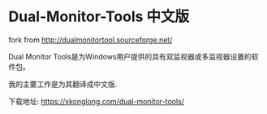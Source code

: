 # Dual-Monitor-Tools 中文版
fork from http://dualmonitortool.sourceforge.net/

Dual Monitor Tools是为Windows用户提供的具有双监视器或多监视器设置的软件包。

我的主要工作是为其翻译成中文版. 

下载地址:  https://xkonglong.com/dual-monitor-tools/


